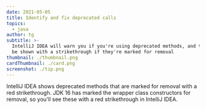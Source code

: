 ```yaml
---
date: 2021-05-05
title: Identify and fix deprecated calls
topics:
  - java
author: tg
subtitle: >-
  IntelliJ IDEA will warn you if you're using deprecated methods, and they will
  be shown with a strikethrough if they're marked for removal
thumbnail: ./thumbnail.png
cardThumbnail: ./card.png
screenshot: ./tip.png
---
```

IntelliJ IDEA shows deprecated methods that are marked for removal with a red strikethrough. JDK 16 has marked the wrapper class constructors for removal, so you'll see these with a red strikethrough in IntelliJ IDEA.
